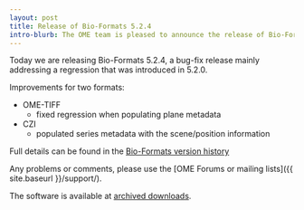 ```yaml
---
layout: post
title: Release of Bio-Formats 5.2.4
intro-blurb: The OME team is pleased to announce the release of Bio-Formats 5.2.4
---
```

Today we are releasing Bio-Formats 5.2.4, a bug-fix release mainly addressing
a regression that was introduced in 5.2.0.

Improvements for two formats:

*  OME-TIFF
    *  fixed regression when populating plane metadata
*  CZI
    *  populated series metadata with the scene/position information

Full details can be found in the [Bio-Formats version history](http://www.openmicroscopy.org/site/support/bio-formats5.2/about/whats-new.html)

Any problems or comments, please use the
[OME Forums or mailing lists]({{ site.baseurl }}/support/).

The software is available at 
[archived downloads](http://downloads.openmicroscopy.org/bio-formats/5.2.4).
